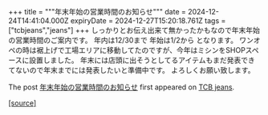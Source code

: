 +++
title = """年末年始の営業時間のお知らせ"""
date = 2024-12-24T14:41:04.000Z
expiryDate = 2024-12-27T15:20:18.761Z
tags = ["tcbjeans","jeans"]
+++
しっかりとお伝え出来て無かったかもなので年末年始の営業時間のご案内です。 年内は12/30まで 年始は1/2から となります。 ワンオペの時は裾上げで工場エリアに移動してたのですが、今年はミシンをSHOPスペースに設置しました。 年末には店頭に出そうとしてるアイテムもまだ発表できてないので年末までには発表したいと準備中です。 よろしくお願い致します。

The post [年末年始の営業時間のお知らせ](http://tcbjeans.com/2024/12/24/50520) first appeared on [TCB jeans](http://tcbjeans.com).

[[source]](http://tcbjeans.com/2024/12/24/50520)
